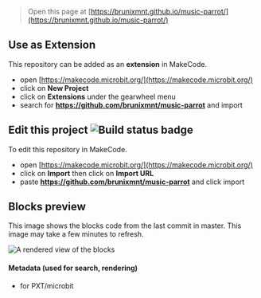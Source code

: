
> Open this page at [https://brunixmnt.github.io/music-parrot/](https://brunixmnt.github.io/music-parrot/)

## Use as Extension

This repository can be added as an **extension** in MakeCode.

* open [https://makecode.microbit.org/](https://makecode.microbit.org/)
* click on **New Project**
* click on **Extensions** under the gearwheel menu
* search for **https://github.com/brunixmnt/music-parrot** and import

## Edit this project ![Build status badge](https://github.com/brunixmnt/music-parrot/workflows/MakeCode/badge.svg)

To edit this repository in MakeCode.

* open [https://makecode.microbit.org/](https://makecode.microbit.org/)
* click on **Import** then click on **Import URL**
* paste **https://github.com/brunixmnt/music-parrot** and click import

## Blocks preview

This image shows the blocks code from the last commit in master.
This image may take a few minutes to refresh.

![A rendered view of the blocks](https://github.com/brunixmnt/music-parrot/raw/master/.github/makecode/blocks.png)

#### Metadata (used for search, rendering)

* for PXT/microbit
<script src="https://makecode.com/gh-pages-embed.js"></script><script>makeCodeRender("{{ site.makecode.home_url }}", "{{ site.github.owner_name }}/{{ site.github.repository_name }}");</script>
